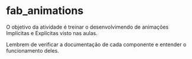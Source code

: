 # fab_animations

O objetivo da atividade é treinar o desenvolvimendo de animações Implícitas e Explícitas visto nas aulas.

Lembrem de verificar a documentação de cada componente e entender o funcionamento deles.